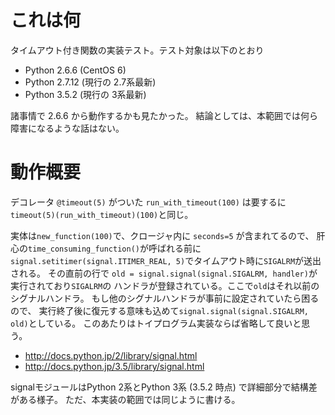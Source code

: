 # これは何

タイムアウト付き関数の実装テスト。テスト対象は以下のとおり

* Python 2.6.6 (CentOS 6)
* Python 2.7.12 (現行の 2.7系最新)
* Python 3.5.2 (現行の 3系最新)

諸事情で 2.6.6 から動作するかも見たかった。
結論としては、本範囲では何ら障害になるような話はない。


# 動作概要

デコレータ `@timeout(5)` がついた `run_with_timeout(100)` は要するに
`timeout(5)(run_with_timeout)(100)`と同じ。

実体は`new_function(100)`で、クロージャ内に `seconds=5` が含まれてるので、
肝心の`time_consuming_function()`が呼ばれる前に
`signal.setitimer(signal.ITIMER_REAL, 5)`でタイムアウト時に`SIGALRM`が送出される。
その直前の行で
`old = signal.signal(signal.SIGALRM, handler)`が実行されており`SIGALRM`の
ハンドラが登録されている。ここで`old`はそれ以前のシグナルハンドラ。
もし他のシグナルハンドラが事前に設定されていたら困るので、
実行終了後に復元する意味も込めて`signal.signal(signal.SIGALRM, old)`としている。
このあたりはトイプログラム実装ならば省略して良いと思う。


* http://docs.python.jp/2/library/signal.html
* http://docs.python.jp/3.5/library/signal.html

signalモジュールはPython 2系とPython 3系 (3.5.2 時点) で詳細部分で結構差がある様子。
ただ、本実装の範囲では同じように書ける。
